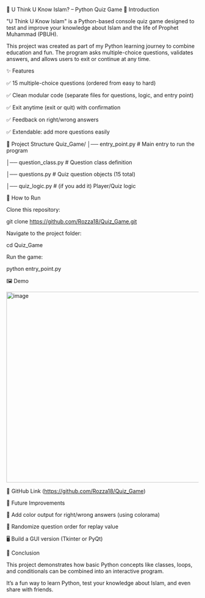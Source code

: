🕌 U Think U Know Islam? – Python Quiz Game
📖 Introduction

"U Think U Know Islam" is a Python-based console quiz game designed to test and improve your knowledge about Islam and the life of Prophet Muhammad (PBUH).

This project was created as part of my Python learning journey to combine education and fun. The program asks multiple-choice questions, validates answers, and allows users to exit or continue at any time.

✨ Features

✅ 15 multiple-choice questions (ordered from easy to hard)

✅ Clean modular code (separate files for questions, logic, and entry point)

✅ Exit anytime (exit or quit) with confirmation

✅ Feedback on right/wrong answers

✅ Extendable: add more questions easily

📂 Project Structure
Quiz_Game/
│── entry_point.py       # Main entry to run the program

│── question_class.py    # Question class definition

│── questions.py         # Quiz question objects (15 total)

│── quiz_logic.py        # (if you add it) Player/Quiz logic

🚀 How to Run

Clone this repository:

git clone https://github.com/Rozza18/Quiz_Game.git


Navigate to the project folder:

cd Quiz_Game


Run the game:

python entry_point.py

🖼️ Demo

<img width="800" height="500" alt="image" src="https://github.com/user-attachments/assets/f0c1de30-5974-4c59-b6d6-b6a85873bd02" />


🔗 GitHub Link
(https://github.com/Rozza18/Quiz_Game)

📌 Future Improvements

🎨 Add color output for right/wrong answers (using colorama)

🎲 Randomize question order for replay value

🖥️ Build a GUI version (Tkinter or PyQt)

🙌 Conclusion

This project demonstrates how basic Python concepts like classes, loops, and conditionals can be combined into an interactive program.

It’s a fun way to learn Python, test your knowledge about Islam, and even share with friends.
